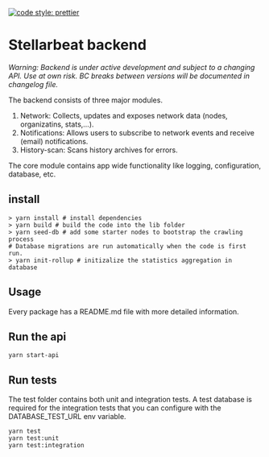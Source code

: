 [![code style: prettier](https://img.shields.io/badge/code_style-prettier-ff69b4.svg?style=flat-square)](https://github.com/prettier/prettier)
# Stellarbeat backend 
_Warning: Backend is under active development and subject to a changing API. Use at own risk. BC breaks between versions will be documented in changelog file._

The backend consists of three major modules.
1) Network: Collects, updates and exposes network data (nodes, organizatins, stats,...). 
2) Notifications: Allows users to subscribe to network events and receive (email) notifications.
3) History-scan: Scans history archives for errors. 

The core module contains app wide functionality like logging, configuration, database, etc.

## install

````
> yarn install # install dependencies
> yarn build # build the code into the lib folder
> yarn seed-db # add some starter nodes to bootstrap the crawling process
# Database migrations are run automatically when the code is first run.
> yarn init-rollup # initizalize the statistics aggregation in database
````

## Usage
Every package has a README.md file with more detailed information.

## Run the api
````
yarn start-api
````

## Run tests

The test folder contains both unit and integration tests. A test database is required for the integration tests that you can configure with the DATABASE_TEST_URL env variable.

```` 
yarn test 
yarn test:unit
yarn test:integration
````